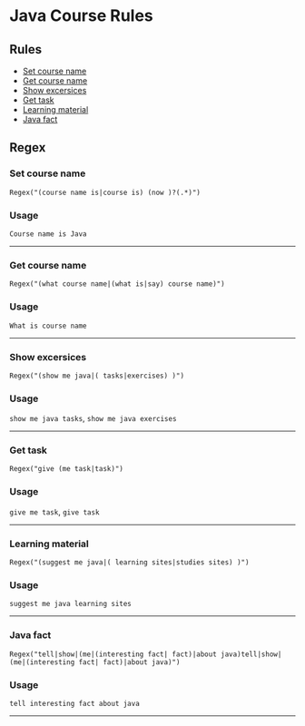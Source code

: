 # Java Course Rules

## Rules 

- [Set course name](#set-course-name)
- [Get course name](#get-course-name)
- [Show excersices](#show-excersices)
- [Get task](#get-task)
- [Learning material](#learning-material)
- [Java fact](#java-fact)

## Regex
### Set course name
```Regex("(course name is|course is) (now )?(.*)")```
### Usage 
 ```Course name is Java```
***
### Get course name
 ```Regex("(what course name|(what is|say) course name)")```
### Usage 
 ```What is course name```
***

### Show excersices
```Regex("(show me java|( tasks|exercises) )")```
### Usage 
```show me java tasks```, ```show me java exercises```
***

### Get task
```Regex("give (me task|task)")```
### Usage
```give me task```, ```give task```
***

### Learning material
```Regex("(suggest me java|( learning sites|studies sites) )")```
### Usage
```suggest me java learning sites```
***

### Java fact 
```Regex("tell|show|(me|(interesting fact| fact)|about java)tell|show|(me|(interesting fact| fact)|about java)")```
### Usage
```tell interesting fact about java```
***

